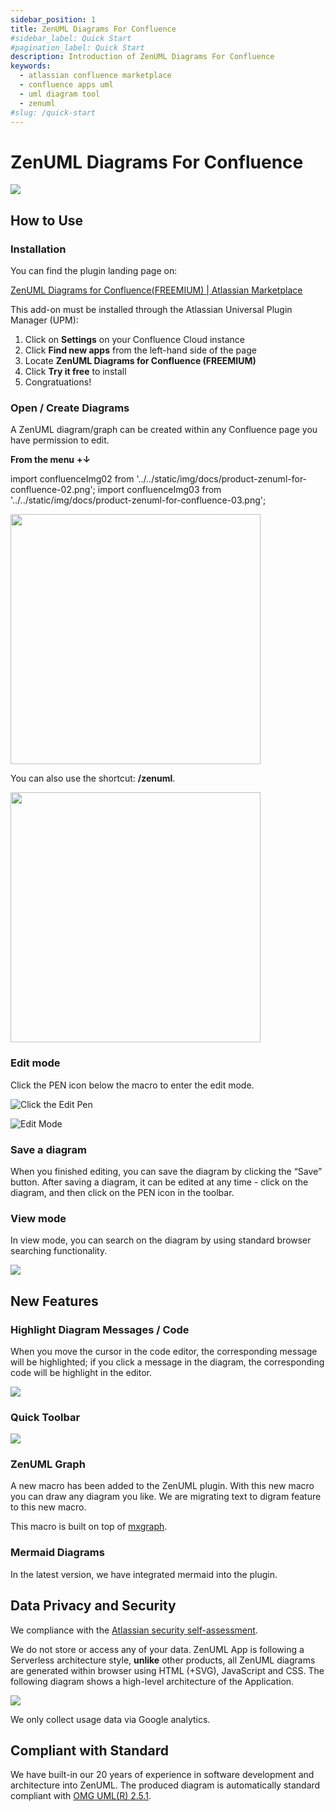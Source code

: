 ```yaml
---
sidebar_position: 1
title: ZenUML Diagrams For Confluence
#sidebar_label: Quick Start
#pagination_label: Quick Start
description: Introduction of ZenUML Diagrams For Confluence
keywords:
  - atlassian confluence marketplace
  - confluence apps uml
  - uml diagram tool
  - zenuml
#slug: /quick-start
---
```


# ZenUML Diagrams For Confluence

![](../../static/img/docs/product-zenuml-for-confluence-01.webp)

## How to Use

### Installation

You can find the plugin landing page on:

[ZenUML Diagrams for Confluence(FREEMIUM) | Atlassian Marketplace](https://marketplace.atlassian.com/apps/1218380/zenuml-diagrams-for-confluence-freemium?hosting=cloud&tab=overview)

This add-on must be installed through the Atlassian Universal Plugin Manager (UPM):

1. Click on **Settings** on your Confluence Cloud instance
2. Click **Find new apps** from the left-hand side of the page
3. Locate **ZenUML Diagrams for Confluence (FREEMIUM)**
4. Click **Try it free** to install
5. Congratuations!

### Open / Create Diagrams

A ZenUML diagram/graph can be created within any Confluence page you have permission to edit.

**From the menu** **+↓**

import confluenceImg02 from '../../static/img/docs/product-zenuml-for-confluence-02.png';
import confluenceImg03 from '../../static/img/docs/product-zenuml-for-confluence-03.png';

<img src = {confluenceImg02} width="400"/>

You can also use the shortcut: **/zenuml**.

<img src = {confluenceImg03} width="400" />

### Edit mode

Click the PEN icon below the macro to enter the edit mode.

![Click the Edit Pen](../../static/img/docs/product-zenuml-for-confluence-04.png)

![Edit Mode](../../static/img/docs/product-zenuml-for-confluence-05.png)

### Save a diagram

When you finished editing, you can save the diagram by clicking the “Save” button. After saving a diagram, it can be edited at any time - click on the diagram, and then click on the PEN icon in the toolbar.

### View mode

In view mode, you can search on the diagram by using standard browser searching functionality.

![](../../static/img/docs/product-zenuml-for-confluence-06.png)

## New Features

### Highlight Diagram Messages / Code

When you move the cursor in the code editor, the corresponding message will be highlighted; if you click a message in the diagram, the corresponding code will be highlight in the editor.

![](../../static/img/docs/product-zenuml-confluence-07.png)

### Quick Toolbar

![](../../static/img/docs/product-zenuml-confluence-08.png)

### ZenUML Graph

A new macro has been added to the ZenUML plugin. With this new macro you can draw any diagram you like. We are migrating text to digram feature to this new macro.

This macro is built on top of [mxgraph](https://jgraph.github.io/mxgraph/).

### Mermaid Diagrams

In the latest version, we have integrated mermaid into the plugin.

## Data Privacy and Security

We compliance with the [Atlassian security self-assessment](https://developer.atlassian.com/platform/marketplace/security-self-assessment-program/).

We do not store or access any of your data. ZenUML App is following a Serverless architecture style, **unlike** other products, all ZenUML diagrams are generated within browser using HTML (+SVG), JavaScript and CSS. The following diagram shows a high-level architecture of the Application.

![](../../static/img/docs/product-zenuml-confluence-09.png)

We only collect usage data via Google analytics.

## Compliant with Standard

We have built-in our 20 years of experience in software development and architecture into ZenUML. The produced diagram is automatically standard compliant with [OMG UML(R) 2.5.1](https://www.omg.org/spec/UML/2.5.1/About-UML).
